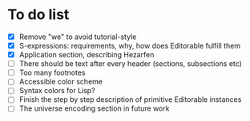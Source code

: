 # To do list

- [x] Remove "we" to avoid tutorial-style
- [x] S-expressions: requirements, why, how does Editorable fulfill them
- [x] Application section, describing Hezarfen
- [ ] There should be text after every header (sections, subsections etc)
- [ ] Too many footnotes
- [ ] Accessible color scheme
- [ ] Syntax colors for Lisp?
- [ ] Finish the step by step description of primitive Editorable instances
- [ ] The universe encoding section in future work
